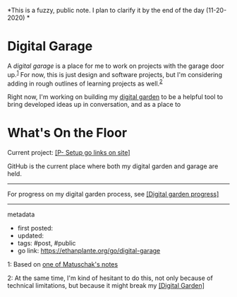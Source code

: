 *This is a fuzzy, public note. I plan to clarify it by the end of the day (11-20-2020) *

# Digital Garage
A *digital garage* is a place for me to work on projects with the garage door up.<sup>[1](#1)</sup> For now, this is just design and software projects, but I'm considering adding in rough outlines of learning projects as well.<sup>[2](#2)</sup>

Right now, I'm working on building my [digital garden](ethanplante.org/go/garden) to be a helpful tool to bring developed ideas up in conversation, and as a place to 

# What's On the Floor
Current project: [[P- Setup go links on site]](https://ethanplante.org/go/go-links-setup)

GitHub is the current place where both my digital garden and garage are held.

---
For progress on my digital garden process, see [[Digital garden progress]](https://ethanplante.org/go/garden-progress)





---
metadata
- first posted: 
- updated: 
- tags: #post, #public 
- go link: https://ethanplante.org/go/digital-garage

<a name="">1</a>: Based on [one of Matuschak's notes](https://notes.andymatuschak.org/z21cgR9K3UcQ5a7yPsj2RUim3oM2TzdBByZu)

<a name="">2</a>: At the same time, I'm kind of hesitant to do this, not only because of technical limitations, but because it might break my [[Digital Garden]](https://ethanplante.org/go/digital-garden)
